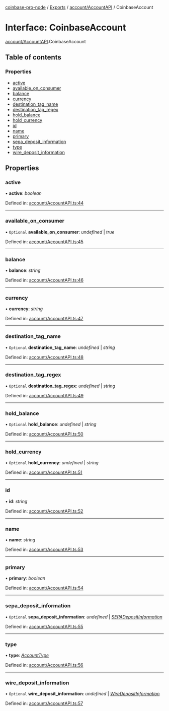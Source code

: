 [coinbase-pro-node](../README.md) / [Exports](../modules.md) / [account/AccountAPI](../modules/account_accountapi.md) / CoinbaseAccount

# Interface: CoinbaseAccount

[account/AccountAPI](../modules/account_accountapi.md).CoinbaseAccount

## Table of contents

### Properties

- [active](account_accountapi.coinbaseaccount.md#active)
- [available\_on\_consumer](account_accountapi.coinbaseaccount.md#available_on_consumer)
- [balance](account_accountapi.coinbaseaccount.md#balance)
- [currency](account_accountapi.coinbaseaccount.md#currency)
- [destination\_tag\_name](account_accountapi.coinbaseaccount.md#destination_tag_name)
- [destination\_tag\_regex](account_accountapi.coinbaseaccount.md#destination_tag_regex)
- [hold\_balance](account_accountapi.coinbaseaccount.md#hold_balance)
- [hold\_currency](account_accountapi.coinbaseaccount.md#hold_currency)
- [id](account_accountapi.coinbaseaccount.md#id)
- [name](account_accountapi.coinbaseaccount.md#name)
- [primary](account_accountapi.coinbaseaccount.md#primary)
- [sepa\_deposit\_information](account_accountapi.coinbaseaccount.md#sepa_deposit_information)
- [type](account_accountapi.coinbaseaccount.md#type)
- [wire\_deposit\_information](account_accountapi.coinbaseaccount.md#wire_deposit_information)

## Properties

### active

• **active**: *boolean*

Defined in: [account/AccountAPI.ts:44](https://github.com/bennycode/coinbase-pro-node/blob/760c258/src/account/AccountAPI.ts#L44)

___

### available\_on\_consumer

• `Optional` **available\_on\_consumer**: *undefined* \| *true*

Defined in: [account/AccountAPI.ts:45](https://github.com/bennycode/coinbase-pro-node/blob/760c258/src/account/AccountAPI.ts#L45)

___

### balance

• **balance**: *string*

Defined in: [account/AccountAPI.ts:46](https://github.com/bennycode/coinbase-pro-node/blob/760c258/src/account/AccountAPI.ts#L46)

___

### currency

• **currency**: *string*

Defined in: [account/AccountAPI.ts:47](https://github.com/bennycode/coinbase-pro-node/blob/760c258/src/account/AccountAPI.ts#L47)

___

### destination\_tag\_name

• `Optional` **destination\_tag\_name**: *undefined* \| *string*

Defined in: [account/AccountAPI.ts:48](https://github.com/bennycode/coinbase-pro-node/blob/760c258/src/account/AccountAPI.ts#L48)

___

### destination\_tag\_regex

• `Optional` **destination\_tag\_regex**: *undefined* \| *string*

Defined in: [account/AccountAPI.ts:49](https://github.com/bennycode/coinbase-pro-node/blob/760c258/src/account/AccountAPI.ts#L49)

___

### hold\_balance

• `Optional` **hold\_balance**: *undefined* \| *string*

Defined in: [account/AccountAPI.ts:50](https://github.com/bennycode/coinbase-pro-node/blob/760c258/src/account/AccountAPI.ts#L50)

___

### hold\_currency

• `Optional` **hold\_currency**: *undefined* \| *string*

Defined in: [account/AccountAPI.ts:51](https://github.com/bennycode/coinbase-pro-node/blob/760c258/src/account/AccountAPI.ts#L51)

___

### id

• **id**: *string*

Defined in: [account/AccountAPI.ts:52](https://github.com/bennycode/coinbase-pro-node/blob/760c258/src/account/AccountAPI.ts#L52)

___

### name

• **name**: *string*

Defined in: [account/AccountAPI.ts:53](https://github.com/bennycode/coinbase-pro-node/blob/760c258/src/account/AccountAPI.ts#L53)

___

### primary

• **primary**: *boolean*

Defined in: [account/AccountAPI.ts:54](https://github.com/bennycode/coinbase-pro-node/blob/760c258/src/account/AccountAPI.ts#L54)

___

### sepa\_deposit\_information

• `Optional` **sepa\_deposit\_information**: *undefined* \| [*SEPADepositInformation*](account_accountapi.sepadepositinformation.md)

Defined in: [account/AccountAPI.ts:55](https://github.com/bennycode/coinbase-pro-node/blob/760c258/src/account/AccountAPI.ts#L55)

___

### type

• **type**: [*AccountType*](../enums/account_accountapi.accounttype.md)

Defined in: [account/AccountAPI.ts:56](https://github.com/bennycode/coinbase-pro-node/blob/760c258/src/account/AccountAPI.ts#L56)

___

### wire\_deposit\_information

• `Optional` **wire\_deposit\_information**: *undefined* \| [*WireDepositInformation*](account_accountapi.wiredepositinformation.md)

Defined in: [account/AccountAPI.ts:57](https://github.com/bennycode/coinbase-pro-node/blob/760c258/src/account/AccountAPI.ts#L57)
